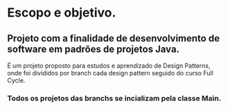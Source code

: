 <h1>Escopo e objetivo.</h1>

<h2>Projeto com a finalidade de desenvolvimento de software em padrões de projetos Java.</h2>

<p>É um projeto proposto para estudos e aprendizado de Design Patterns, onde foi divididos por branch cada design pattern seguido do curso Full Cycle.</p>

<h3>Todos os projetos das branchs se incializam pela classe Main.</h3>



